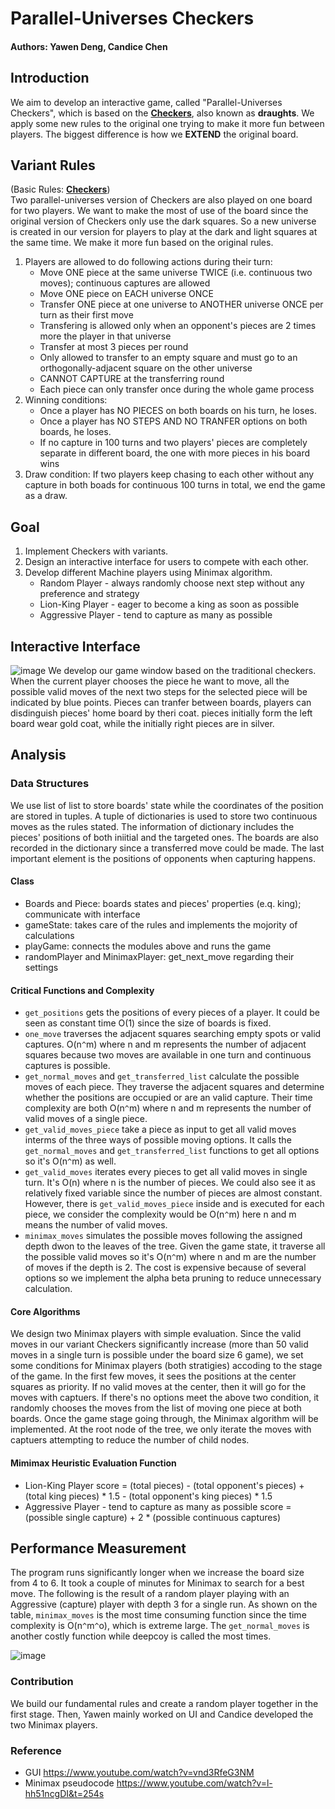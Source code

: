 # Parallel-Universes Checkers

#### Authors: Yawen Deng, Candice Chen

## Introduction

We aim to develop an interactive game, called "Parallel-Universes Checkers", which is based on the [**Checkers**](https://en.wikipedia.org/wiki/Checkers#:~:text=Checkers%20(American%20English)%2C%20also,Checkers%20is%20developed%20from%20alquerque), also known as **draughts**. We apply some new rules to the original one trying to make it more fun between players. The biggest difference is how we **EXTEND** the original board.

## Variant Rules
(Basic Rules: [**Checkers**](https://en.wikipedia.org/wiki/Checkers#:~:text=Checkers%20(American%20English)%2C%20also,Checkers%20is%20developed%20from%20alquerque))  
Two parallel-universes version of Checkers are also played on one board for two players. We want to make the most of use of the board since the original
    version of Checkers only use the dark squares. So a new universe is created in our version for players to play at the dark and
    light squares at the same time. We make it more fun based on the original rules.


1. Players are allowed to do following actions during their turn:
    * Move ONE piece at the same universe TWICE (i.e. continuous two moves); continuous captures are allowed
    * Move ONE piece on EACH universe ONCE
    * Transfer ONE piece at one universe to ANOTHER universe ONCE per turn as their first move
    * Transfering is allowed only when an opponent's pieces are 2 times more the player in that universe
    * Transfer at most 3 pieces per round
    * Only allowed to transfer to an empty square and must go to an orthogonally-adjacent square on the other universe
    * CANNOT CAPTURE at the transferring round
    * Each piece can only transfer once during the whole game process
2. Winning conditions:
    * Once a player has NO PIECES on both boards on his turn, he loses.
    * Once a player has NO STEPS AND NO TRANFER options on both boards, he loses.
    * If no capture in 100 turns and two players' pieces are completely separate in different board, the one with more pieces in his board wins
3. Draw condition:
    If two players keep chasing to each other without any capture in both boads for continuous 100 turns in total,
    we end the game as a draw.

## Goal
1. Implement Checkers with variants.
2. Design an interactive interface for users to compete with each other.
3. Develop different Machine players using Minimax algorithm.
   * Random Player - always randomly choose next step without any preference and strategy
   * Lion-King Player - eager to become a king as soon as possible 
   * Aggressive Player - tend to capture as many as possible

## Interactive Interface
![image](https://user-images.githubusercontent.com/89559531/165950259-f9ab7605-9a49-46da-83dd-1650809b0cb6.png)
We develop our game window based on the traditional checkers. When the current player chooses the piece he want to move, all the possible valid moves of the next two steps for the selected piece will be indicated by blue points. Pieces can tranfer between boards, players can disdinguish pieces' home board by theri coat. pieces initially form the left board wear gold coat, while the initially right pieces are in silver.                                                                                                      

## Analysis
### Data Structures

We use list of list to store boards' state while the coordinates of the position are stored in tuples. A tuple of dictionaries is used to store two continuous moves as the rules stated. The information of dictionary includes the pieces' positions of both iniitial and the targeted ones. The boards are also recorded in the dictionary since a transferred move could be made. The last important element is the positions of opponents when capturing happens.

#### Class
* Boards and Piece: boards states and pieces' properties (e.q. king); communicate with interface
* gameState: takes care of the rules and implements the mojority of calculations
* playGame: connects the modules above and runs the game
* randomPlayer and MinimaxPlayer: get_next_move regarding their settings

#### Critical Functions and Complexity
* `get_positions` gets the positions of every pieces of a player. It could be seen as constant time O(1) since the size of boards is fixed.
* `one_move` traverses the adjacent squares searching empty spots or valid captures. O(n`^`m) where n and m represents the number of adjacent squares because two moves are available in one turn and continuous captures is possible.
* `get_normal_moves` and `get_transferred_list` calculate the possible moves of each piece. They traverse the adjacent squares and determine whether the positions are occupied or are an valid capture. Their time complexity are both O(n`^`m) where n and m represents the number of valid moves of a single piece. 
* `get_valid_moves_piece` take a piece as input to get all valid moves interms of the three ways of possible moving options. It calls the `get_normal_moves` and `get_transferred_list` functions to get all options so it's O(n`^`m) as well.
* `get_valid_moves` iterates every pieces to get all valid moves in single turn. It's O(n) where n is the number of pieces. We could also see it as relatively fixed variable since the number of pieces are almost constant. However, there is `get_valid_moves_piece` inside and is executed for each piece, we consider the complexity would be O(n`^`m) here n and m means the number of valid moves.
* `minimax_moves` simulates the possible moves following the assigned depth dwon to the leaves of the tree. Given the game state, it traverse all the possible valid moves so it's O(n`^`m) where n and m are the number of moves if the depth is 2. The cost is expensive because of several options so we implement the alpha beta pruning to reduce unnecessary calculation. 


#### Core Algorithms
We design two Minimax players with simple evaluation. Since the valid moves in our variant Checkers significantly increase (more than 50 valid moves in a single turn is possible under the board size 6 game), we set some conditions for Minimax players (both stratigies) accoding to the stage of the game. In the first few moves, it sees the positions at the center squares as priority. If no valid moves at the center, then it will go for the moves with captuers. If there's no options meet the above two condition, it randomly chooses the moves from the list of moving one piece at both boards. Once the game stage going through, the Minimax algorithm will be implemented. At the root node of the tree, we only iterate the moves with captuers attempting to reduce the number of child nodes. 


#### Mimimax Heuristic Evaluation Function
* Lion-King Player 
score = (total pieces) - (total opponent's pieces) + (total king pieces) * 1.5 - (total opponent's king pieces) * 1.5
* Aggressive Player - tend to capture as many as possible
score = (possible single capture) + 2 * (possible continuous captures)

 
 
 
## Performance Measurement
The program runs significantly longer when we increase the board size from 4 to 6. It took a couple of minutes for Minimax to search for a best move. The following is the result of a random player playing with an Aggressive (capture) player with depth 3 for a single run. As shown on the table, `minimax_moves` is the most time consuming function since the time complexity is  O(n`^`m`^`o), which is extreme large. The `get_normal_moves` is another costly function while deepcoy is called the most times.

 
![image](https://user-images.githubusercontent.com/89559531/167251625-620e0e45-b0ad-4f5a-8c4a-c9be6fe6b495.png)




### Contribution
We build our fundamental rules and create a random player together in the first stage. Then, Yawen mainly worked on UI and Candice developed the two Minimax players. 


### Reference
* GUI https://www.youtube.com/watch?v=vnd3RfeG3NM
* Minimax pseudocode  https://www.youtube.com/watch?v=l-hh51ncgDI&t=254s
